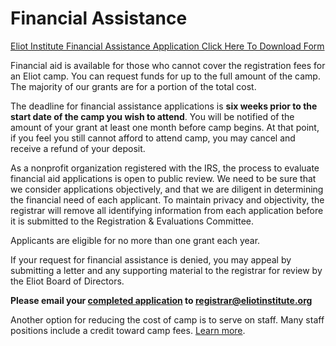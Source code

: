 # Financial Assistance

[Eliot Institute Financial Assistance Application Click Here To Download Form](pdf/form/Eliot_Financial_Assistance_Application_Form_4-24.pdf)

Financial aid is available for those who cannot cover the registration fees for an Eliot camp. You can request funds for up to the full amount of the camp. The majority of our grants are for a portion of the total cost.

The deadline for financial assistance applications is **six weeks prior to the start date of the camp you wish to attend**. You will be notified of the amount of your grant at least one month before camp begins. At that point, if you feel you still cannot afford to attend camp, you may cancel and receive a refund of your deposit.

As a nonprofit organization registered with the IRS, the process to evaluate financial aid applications is open to public review. We need to be sure that we consider applications objectively, and that we are diligent in determining the financial need of each applicant. To maintain privacy and objectivity, the registrar will remove all identifying information from each application before it is submitted to the Registration & Evaluations Committee.

Applicants are eligible for no more than one grant each year.

If your request for financial assistance is denied, you may appeal by submitting a letter and any supporting material to the registrar for review by the Eliot Board of Directors.

**Please email your [completed application](pdf/form/Eliot_Financial_Assistance_Application_Form_4-24.pdf) to <a href="mailto://registrar@eliotinstitute.org">registrar@eliotinstitute.org</a>**

Another option for reducing the cost of camp is to serve on staff. Many staff positions include a credit toward camp fees. [Learn more](?info=volunteer).
